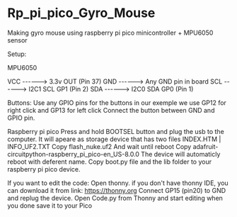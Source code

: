 # Rp_pi_pico_Gyro_Mouse
Making gyro mouse using raspberry pi pico minicontroller + MPU6050 sensor

Setup:

MPU6050

  VCC  ------>   3.3v OUT (Pin 37)
  GND  ------>   Any GND pin in board
  SCL  ------>   I2C1 SCL GP1 (Pin 2)
  SDA  ------>   I2C0 SDA GP0 (Pin 1)

Buttons: Use any GPIO pins for the buttons in our exemple we use GP12 for right click and GP13 for left click 
  Connect the button between GND and GPIO pin.


Raspberry pi pico
    Press and hold BOOTSEL button and plug the usb to the computer.
    It will apeare as storage device that has two files    INDEX.HTM  |  INFO_UF2.TXT
    Copy flash_nuke.uf2 And wait until reboot
    Copy adafruit-circuitpython-raspberry_pi_pico-en_US-8.0.0 The device will automaticly reboot with deferent name.
    Copy boot.py file and the lib folder to your raspberry pi pico device.
    
  If you want to edit the code:
    Open thonny. if you don't have thonny IDE, you can download it from link: https://thonny.org
    Connect GP15 (pin20) to GND and replug the device.
    Open Code.py from Thonny and start editing
    when you done save it to your Pico
